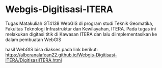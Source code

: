 # Webgis-Digitisasi-ITERA

Tugas Matakuliah GT4138 WebGIS di program studi Teknik Geomatika, Fakultas Teknologi Infrastruktur dan Kewilayahan, ITERA.
Pada tugas ini melakukan digitasi titik di Kawasan ITERA dan lalu diimplementasikan ke dalam pembuatan WebGIS

hasil WebGIS bisa diakses pada link berikut:
https://alberanalafean22.github.io/Webgis-Digitisasi-ITERA/DigitisasiITERA.html

